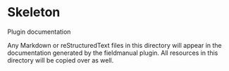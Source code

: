 
# Skeleton

Plugin documentation

Any Markdown or reStructuredText files in this directory will appear in the documentation generated by the fieldmanual plugin. All resources in this directory will be copied over as well.  